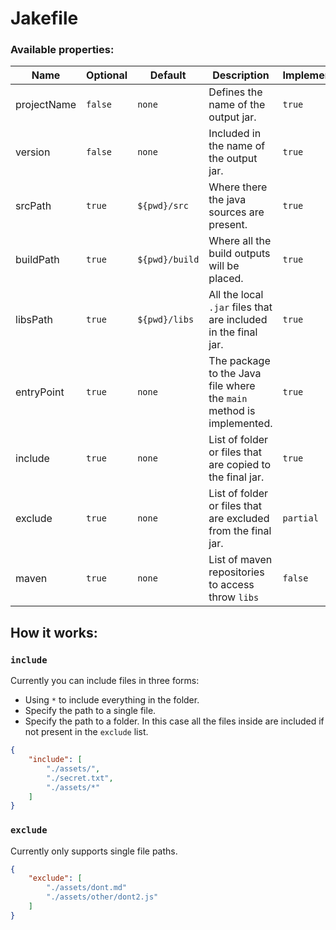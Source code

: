 # Jakefile

### Available properties:
| Name         | Optional | Default        | Description                                                          | Implemented |
| ------------ | -------- | -------------- | -------------------------------------------------------------------- | ----------- |
| projectName | `false`  | `none`         | Defines the name of the output jar.                                  | `true`      |
| version      | `false`  | `none`         | Included in the name of the output jar.                              | `true`      |
| srcPath     | `true`   | `${pwd}/src`   | Where there the java sources are present.                            | `true`      |
| buildPath   | `true`   | `${pwd}/build` | Where all the build outputs will be placed.                          | `true`      |
| libsPath   | `true`   | `${pwd}/libs` | All the local `.jar` files that are included in the final jar.                          | `true`      |
| entryPoint  | `true`   | `none`         | The package to the Java file where the `main` method is implemented. | `true`      |
| include      | `true`   | `none`         | List of folder or files that are copied to the final jar.            | `true`      |
| exclude      | `true`   | `none`         | List of folder or files that are excluded from the final jar.        | `partial`     |
| maven        | `true`   | `none`         | List of maven repositories to access throw `libs`                    | `false`     |

## How it works:

### `include`

Currently you can include files in three forms:
- Using `*` to include everything in the folder.
- Specify the path to a single file.
- Specify the path to a folder. In this case all the files inside are included if not present in the `exclude` list.

```json
{
    "include": [
        "./assets/",
        "./secret.txt",
        "./assets/*"
    ]
}
```

### `exclude`

Currently only supports single file paths.

```json
{
    "exclude": [
        "./assets/dont.md"
        "./assets/other/dont2.js"
    ]
}
```
